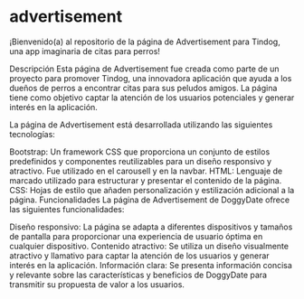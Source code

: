 # advertisement
¡Bienvenido(a) al repositorio de la página de Advertisement para Tindog, una app imaginaria de citas para perros!

Descripción
Esta página de Advertisement fue creada como parte de un proyecto para promover Tindog, una innovadora aplicación que ayuda a los dueños de perros a encontrar citas para sus peludos amigos. La página tiene como objetivo captar la atención de los usuarios potenciales y generar interés en la aplicación.

La página de Advertisement está desarrollada utilizando las siguientes tecnologías:

Bootstrap: Un framework CSS que proporciona un conjunto de estilos predefinidos y componentes reutilizables para un diseño responsivo y atractivo. Fue utilizado en el carousell y en la navbar.
HTML: Lenguaje de marcado utilizado para estructurar y presentar el contenido de la página.
CSS: Hojas de estilo que añaden personalización y estilización adicional a la página.
Funcionalidades
La página de Advertisement de DoggyDate ofrece las siguientes funcionalidades:

Diseño responsivo: La página se adapta a diferentes dispositivos y tamaños de pantalla para proporcionar una experiencia de usuario óptima en cualquier dispositivo.
Contenido atractivo: Se utiliza un diseño visualmente atractivo y llamativo para captar la atención de los usuarios y generar interés en la aplicación.
Información clara: Se presenta información concisa y relevante sobre las características y beneficios de DoggyDate para transmitir su propuesta de valor a los usuarios.
